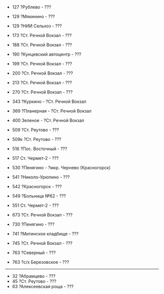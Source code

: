 *   127 ?Рублево                -   ???
*   129 ?Мякинино               -   ???
*   129 ?НИИ Сельхоз            -   ???
*   173 ?Ст. Речной Вокзал      -   ???
*   188 ?Ст. Речной Вокзал      -   ???
*   190 ?Кунцевский автоцентр   -   ???
*   199 ?Ст. Речной Вокзал      -   ???
*   200 ?Ст. Речной Вокзал      -   ???

*   213 ?Ст. Речной Вокзал      -   ???
*   270 ?Ст. Речной Вокзал      -   ???

*   343 ?Куркино                -   ?Ст. Речной Вокзал
*   369 ?Планерная              -   ?Ст. Речной Вокзал
*   400 Зеленое                 -   ?Ст. Речной Вокзал

*   509     ?Ст. Реутово            -   ???
*   509к    ?Ст. Реутово            -   ???
*   516     ?Пос. Восточный         -   ???
*   517     Ст. Чермет-2            -   ???
*   530     ?Пенягино               -   ?мкр. Чернево (Красногорск)
*   541     ?Николо-Урюпино         -   ???
*   542     ?Красногорск            -   ???
*   549     ?Больница №62           -   ???
*   551     Ст. Чермет-2            -   ???

*   673 ?Ст. Речной Вокзал  -   ???

*   730 ?Пенягино           -   ???
*   741 ?Митинское кладбище -   ???
*   745 ?Ст. Речной Вокзал  -   ???
*   763 ?Северный           -   ???
*   763 ?с/х Березовское    -   ???

----

*   32  ?Абрамцево          -   ???
*   45  ?Ст. Реутово        -   ???
*   63  ?Алексеевская роща  -   ???
